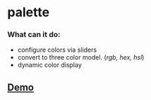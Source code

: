 # palette
### What can it do:
  * configure colors via sliders
  * convert to three color model. (*rgb, hex, hsl*)
  * dynamic color display

## [Demo](https://danight.github.io/projects/palette/index.html)

